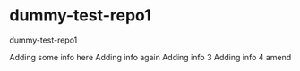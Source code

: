 # dummy-test-repo1
dummy-test-repo1

Adding some info here
Adding info again
Adding info 3
Adding info 4 amend
